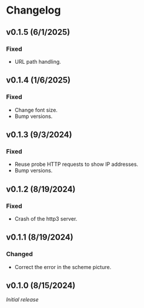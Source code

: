 # Changelog

## v0.1.5 (6/1/2025)

### Fixed

- URL path handling.
 
## v0.1.4 (1/6/2025)

### Fixed

- Change font size.
- Bump versions.

## v0.1.3 (9/3/2024)

### Fixed

- Reuse probe HTTP requests to show IP addresses.
- Bump versions.

## v0.1.2 (8/19/2024)

### Fixed

- Crash of the http3 server.

## v0.1.1 (8/19/2024)

### Changed

- Correct the error in the scheme picture.

## v0.1.0 (8/15/2024)
*Initial release*
